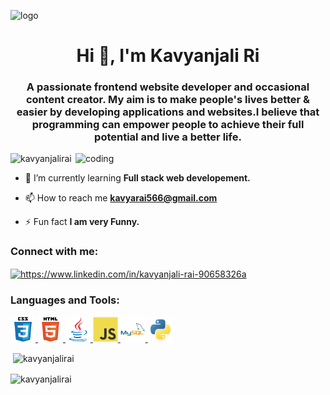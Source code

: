 ![logo](https://raw.githubusercontent.com/kavyanjalirai/kavyanjalirai/4081e62417fc0aacaec916f61d9f31995d939e0c/Screenshot%202023-10-06%20010618.png)
   <h1 align="center">Hi 👋, I'm Kavyanjali Ri</h1>
<h3 align="center">A passionate frontend website developer and occasional content creator. My aim is to make people's lives better & easier by developing applications and websites.I believe that programming can empower people to achieve their full potential and live a better life.</h3>
<img align="right" alt="coding" width="400" src="https://cdn.dribbble.com/users/1519660/screenshots/4536550/girl-_-laptop.gif">
<p align="left"> <img src="https://komarev.com/ghpvc/?username=kavyanjalirai&label=Profile%20views&color=0e75b6&style=flat-square" alt="kavyanjalirai" /> </p>

- 🌱 I’m currently learning **Full stack web developement.**

- 📫 How to reach me **kavyarai566@gmail.com**

- ⚡ Fun fact **I am very Funny.**

<h3 align="left">Connect with me:</h3>
<p align="left">
<a href="https://linkedin.com/in/https://www.linkedin.com/in/kavyanjali-rai-90658326a" target="blank"><img align="center" src="https://raw.githubusercontent.com/rahuldkjain/github-profile-readme-generator/master/src/images/icons/Social/linked-in-alt.svg" alt="https://www.linkedin.com/in/kavyanjali-rai-90658326a" height="30" width="40" /></a>
</p>

<h3 align="left">Languages and Tools:</h3>
<p align="left"> <a href="https://www.w3schools.com/css/" target="_blank" rel="noreferrer"> <img src="https://raw.githubusercontent.com/devicons/devicon/master/icons/css3/css3-original-wordmark.svg" alt="css3" width="40" height="40"/> </a> <a href="https://www.w3.org/html/" target="_blank" rel="noreferrer"> <img src="https://raw.githubusercontent.com/devicons/devicon/master/icons/html5/html5-original-wordmark.svg" alt="html5" width="40" height="40"/> </a> <a href="https://www.java.com" target="_blank" rel="noreferrer"> <img src="https://raw.githubusercontent.com/devicons/devicon/master/icons/java/java-original.svg" alt="java" width="40" height="40"/> </a> <a href="https://developer.mozilla.org/en-US/docs/Web/JavaScript" target="_blank" rel="noreferrer"> <img src="https://raw.githubusercontent.com/devicons/devicon/master/icons/javascript/javascript-original.svg" alt="javascript" width="40" height="40"/> </a> <a href="https://www.mysql.com/" target="_blank" rel="noreferrer"> <img src="https://raw.githubusercontent.com/devicons/devicon/master/icons/mysql/mysql-original-wordmark.svg" alt="mysql" width="40" height="40"/> </a> <a href="https://www.python.org" target="_blank" rel="noreferrer"> <img src="https://raw.githubusercontent.com/devicons/devicon/master/icons/python/python-original.svg" alt="python" width="40" height="40"/> </a> </p>

<p>&nbsp;<img align="center" src="https://github-readme-stats.vercel.app/api?username=kavyanjalirai&show_icons=true&theme=dark&title_color=18e3f2&text_color=f8f2f2&hide_border=true&locale=en" alt="kavyanjalirai" /></p>

<p><img align="center" src="https://github-readme-streak-stats.herokuapp.com/?user=kavyanjalirai&theme=dark" alt="kavyanjalirai" /></p>
